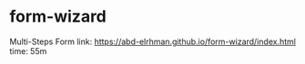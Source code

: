 # form-wizard
Multi-Steps Form
link: https://abd-elrhman.github.io/form-wizard/index.html
time: 55m

